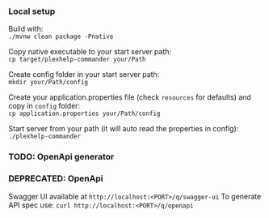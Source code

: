 ### Local setup
Build with:  
`./mvnw clean package -Pnative`

Copy native executable to your start server path:  
`cp target/plexhelp-commander your/Path`

Create config folder in your start server path:  
`mkdir your/Path/config`

Create your application.properties file (check `resources` for defaults) and copy in `config` folder:  
`cp application.properties your/Path/config`

Start server from your path (it will auto read the properties in config):  
`./plexhelp-commander`

### TODO: OpenApi generator

### DEPRECATED: OpenApi
Swagger UI available at ```http://localhost:<PORT>/q/swagger-ui```
To generate API spec use: ```curl http://localhost:<PORT>/q/openapi```
